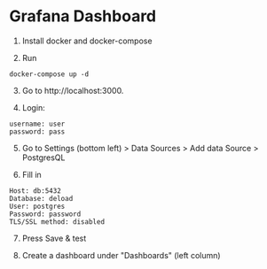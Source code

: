 # Grafana Dashboard

1. Install docker and docker-compose

2. Run

```
docker-compose up -d
```

3. Go to http://localhost:3000.

4. Login:

```
username: user
password: pass
```

5. Go to Settings (bottom left) > Data Sources > Add data Source > PostgresQL

6. Fill in

```
Host: db:5432
Database: deload
User: postgres
Password: password
TLS/SSL method: disabled
```

7. Press Save & test

8. Create a dashboard under "Dashboards" (left column)
